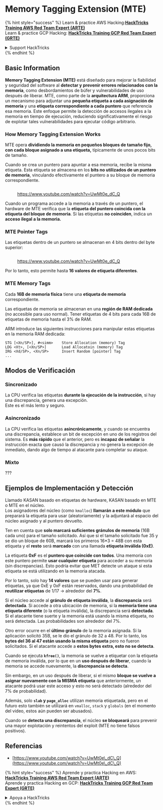 # Memory Tagging Extension (MTE)

{% hint style="success" %}
Learn & practice AWS Hacking:<img src="/.gitbook/assets/arte.png" alt="" data-size="line">[**HackTricks Training AWS Red Team Expert (ARTE)**](https://training.hacktricks.xyz/courses/arte)<img src="/.gitbook/assets/arte.png" alt="" data-size="line">\
Learn & practice GCP Hacking: <img src="/.gitbook/assets/grte.png" alt="" data-size="line">[**HackTricks Training GCP Red Team Expert (GRTE)**<img src="/.gitbook/assets/grte.png" alt="" data-size="line">](https://training.hacktricks.xyz/courses/grte)

<details>

<summary>Support HackTricks</summary>

* Check the [**subscription plans**](https://github.com/sponsors/carlospolop)!
* **Join the** 💬 [**Discord group**](https://discord.gg/hRep4RUj7f) or the [**telegram group**](https://t.me/peass) or **follow** us on **Twitter** 🐦 [**@hacktricks\_live**](https://twitter.com/hacktricks\_live)**.**
* **Share hacking tricks by submitting PRs to the** [**HackTricks**](https://github.com/carlospolop/hacktricks) and [**HackTricks Cloud**](https://github.com/carlospolop/hacktricks-cloud) github repos.

</details>
{% endhint %}

## Basic Information

**Memory Tagging Extension (MTE)** está diseñado para mejorar la fiabilidad y seguridad del software al **detectar y prevenir errores relacionados con la memoria**, como desbordamientos de búfer y vulnerabilidades de uso después de liberar. MTE, como parte de la **arquitectura ARM**, proporciona un mecanismo para adjuntar una **pequeña etiqueta a cada asignación de memoria** y una **etiqueta correspondiente a cada puntero** que referencia esa memoria. Este enfoque permite la detección de accesos ilegales a la memoria en tiempo de ejecución, reduciendo significativamente el riesgo de explotar tales vulnerabilidades para ejecutar código arbitrario.

### **How Memory Tagging Extension Works**

MTE opera **dividiendo la memoria en pequeños bloques de tamaño fijo, con cada bloque asignado a una etiqueta,** típicamente de unos pocos bits de tamaño.&#x20;

Cuando se crea un puntero para apuntar a esa memoria, recibe la misma etiqueta. Esta etiqueta se almacena en los **bits no utilizados de un puntero de memoria**, vinculando efectivamente el puntero a su bloque de memoria correspondiente.

<figure><img src="../../.gitbook/assets/image (1202).png" alt=""><figcaption><p><a href="https://www.youtube.com/watch?v=UwMt0e_dC_Q">https://www.youtube.com/watch?v=UwMt0e_dC_Q</a></p></figcaption></figure>

Cuando un programa accede a la memoria a través de un puntero, el hardware de MTE verifica que la **etiqueta del puntero coincida con la etiqueta del bloque de memoria**. Si las etiquetas **no coinciden**, indica un **acceso ilegal a la memoria.**

### MTE Pointer Tags

Las etiquetas dentro de un puntero se almacenan en 4 bits dentro del byte superior:

<figure><img src="../../.gitbook/assets/image (1203).png" alt=""><figcaption><p><a href="https://www.youtube.com/watch?v=UwMt0e_dC_Q">https://www.youtube.com/watch?v=UwMt0e_dC_Q</a></p></figcaption></figure>

Por lo tanto, esto permite hasta **16 valores de etiqueta diferentes**.

### MTE Memory Tags

Cada **16B de memoria física** tiene una **etiqueta de memoria** correspondiente.

Las etiquetas de memoria se almacenan en una **región de RAM dedicada** (no accesible para uso normal). Tener etiquetas de 4 bits para cada 16B de etiquetas de memoria hasta el 3% de RAM.

ARM introduce las siguientes instrucciones para manipular estas etiquetas en la memoria RAM dedicada:
```
STG [<Xn/SP>], #<simm>    Store Allocation (memory) Tag
LDG <Xt>, [<Xn/SP>]       Load Allocatoin (memory) Tag
IRG <Xd/SP>, <Xn/SP>      Insert Random [pointer] Tag
...
```
## Modos de Verificación

### Sincronizado

La CPU verifica las etiquetas **durante la ejecución de la instrucción**, si hay una discrepancia, genera una excepción.\
Este es el más lento y seguro.

### Asincronizado

La CPU verifica las etiquetas **asincrónicamente**, y cuando se encuentra una discrepancia, establece un bit de excepción en uno de los registros del sistema. Es **más rápido** que el anterior, pero es **incapaz de señalar** la instrucción exacta que causó la discrepancia y no genera la excepción de inmediato, dando algo de tiempo al atacante para completar su ataque.

### Mixto

???

## Ejemplos de Implementación y Detección

Llamado KASAN basado en etiquetas de hardware, KASAN basado en MTE o MTE en el núcleo.\
Los asignadores del núcleo (como `kmalloc`) **llamarán a este módulo** que preparará la etiqueta para usar (aleatoriamente) y la adjuntará al espacio del núcleo asignado y al puntero devuelto.

Ten en cuenta que **solo marcará suficientes gránulos de memoria** (16B cada uno) para el tamaño solicitado. Así que si el tamaño solicitado fue 35 y se dio un bloque de 60B, marcará los primeros 16\*3 = 48B con esta etiqueta y el **resto** será **marcado** con una llamada **etiqueta inválida (0xE)**.

La etiqueta **0xF** es el **puntero que coincide con todos**. Una memoria con este puntero permite **usar cualquier etiqueta** para acceder a su memoria (sin discrepancias). Esto podría evitar que MET detecte un ataque si esta etiqueta se está utilizando en la memoria atacada.

Por lo tanto, solo hay **14 valores** que se pueden usar para generar etiquetas, ya que 0xE y 0xF están reservados, dando una probabilidad de **reutilizar etiquetas** de 1/17 -> alrededor del **7%**.

Si el núcleo accede al **gránulo de etiqueta inválida**, la **discrepancia** será **detectada**. Si accede a otra ubicación de memoria, si la **memoria tiene una etiqueta diferente** (o la etiqueta inválida), la discrepancia será **detectada**. Si el atacante tiene suerte y la memoria está usando la misma etiqueta, no será detectada. Las probabilidades son alrededor del 7%.

Otro error ocurre en el **último gránulo** de la memoria asignada. Si la aplicación solicitó 35B, se le dio el gránulo de 32 a 48. Por lo tanto, los **bytes del 36 al 47 están usando la misma etiqueta** pero no fueron solicitados. Si el atacante accede a **estos bytes extra, esto no se detecta**.

Cuando se ejecuta **`kfree()`**, la memoria se vuelve a etiquetar con la etiqueta de memoria inválida, por lo que en un **uso después de liberar**, cuando la memoria se accede nuevamente, la **discrepancia se detecta**.

Sin embargo, en un uso después de liberar, si el mismo **bloque se vuelve a asignar nuevamente con la MISMA etiqueta** que anteriormente, un atacante podrá usar este acceso y esto no será detectado (alrededor del 7% de probabilidad).

Además, solo **`slab` y `page_alloc`** utilizan memoria etiquetada, pero en el futuro esto también se utilizará en `vmalloc`, `stack` y `globals` (en el momento del video, estos aún pueden ser abusados).

Cuando se **detecta una discrepancia**, el núcleo **se bloqueará** para prevenir una mayor explotación y reintentos del exploit (MTE no tiene falsos positivos).

## Referencias

* [https://www.youtube.com/watch?v=UwMt0e\_dC\_Q](https://www.youtube.com/watch?v=UwMt0e\_dC\_Q)

{% hint style="success" %}
Aprende y practica Hacking en AWS:<img src="/.gitbook/assets/arte.png" alt="" data-size="line">[**HackTricks Training AWS Red Team Expert (ARTE)**](https://training.hacktricks.xyz/courses/arte)<img src="/.gitbook/assets/arte.png" alt="" data-size="line">\
Aprende y practica Hacking en GCP: <img src="/.gitbook/assets/grte.png" alt="" data-size="line">[**HackTricks Training GCP Red Team Expert (GRTE)**<img src="/.gitbook/assets/grte.png" alt="" data-size="line">](https://training.hacktricks.xyz/courses/grte)

<details>

<summary>Apoya a HackTricks</summary>

* Revisa los [**planes de suscripción**](https://github.com/sponsors/carlospolop)!
* **Únete al** 💬 [**grupo de Discord**](https://discord.gg/hRep4RUj7f) o al [**grupo de telegram**](https://t.me/peass) o **síguenos** en **Twitter** 🐦 [**@hacktricks\_live**](https://twitter.com/hacktricks\_live)**.**
* **Comparte trucos de hacking enviando PRs a los** [**HackTricks**](https://github.com/carlospolop/hacktricks) y [**HackTricks Cloud**](https://github.com/carlospolop/hacktricks-cloud) repositorios de github.

</details>
{% endhint %}
